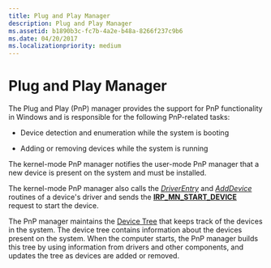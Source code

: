 ```yaml
---
title: Plug and Play Manager
description: Plug and Play Manager
ms.assetid: b1890b3c-fc7b-4a2e-b48a-8266f237c9b6
ms.date: 04/20/2017
ms.localizationpriority: medium
---
```


# Plug and Play Manager


The Plug and Play (PnP) manager provides the support for PnP functionality in Windows and is responsible for the following PnP-related tasks:

-   Device detection and enumeration while the system is booting

-   Adding or removing devices while the system is running

The kernel-mode PnP manager notifies the user-mode PnP manager that a new device is present on the system and must be installed.

The kernel-mode PnP manager also calls the [*DriverEntry*](/windows-hardware/drivers/ddi/wdm/nc-wdm-driver_initialize) and [*AddDevice*](/windows-hardware/drivers/ddi/wdm/nc-wdm-driver_add_device) routines of a device's driver and sends the [**IRP_MN_START_DEVICE**](../kernel/irp-mn-start-device.md) request to start the device.

The PnP manager maintains the [Device Tree](../kernel/device-tree.md) that keeps track of the devices in the system. The device tree contains information about the devices present on the system. When the computer starts, the PnP manager builds this tree by using information from drivers and other components, and updates the tree as devices are added or removed.

 

